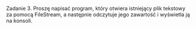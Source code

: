 Zadanie 3. Proszę napisać program, który otwiera istniejący plik tekstowy za pomocą FileStream, a następnie odczytuje jego zawartość i wyświetla ją na konsoli.
